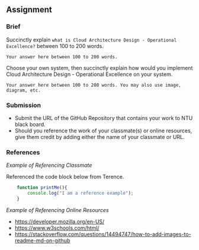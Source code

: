 ## Assignment

### Brief

Succinctly explain `what is Cloud Architecture Design - Operational Excellence?` between 100 to 200 words.

```
Your answer here between 100 to 200 words.
```


Choose your own system, then succinctly explain how would you implement Cloud Architecture Design - Operational Excellence on your system.

```
Your answer here between 100 to 200 words. You may also use image, diagram, etc.
```

### Submission 

- Submit the URL of the GitHub Repository that contains your work to NTU black board.
- Should you reference the work of your classmate(s) or online resources, give them credit by adding either the name of your classmate or URL. 

### References

_Example of Referencing Classmate_

Referenced the code block below from Terence.
```js
    function printMe(){
        console.log("I am a reference example");
    }
```

_Example of Referencing Online Resources_

- https://developer.mozilla.org/en-US/
- https://www.w3schools.com/html/
- https://stackoverflow.com/questions/14494747/how-to-add-images-to-readme-md-on-github

